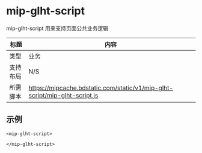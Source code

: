 ﻿# mip-glht-script

mip-glht-script 用来支持页面公共业务逻辑

标题|内容
----|----
类型|业务
支持布局|N/S
所需脚本|https://mipcache.bdstatic.com/static/v1/mip-glht-script/mip-glht-script.js

## 示例

```
<mip-glht-script>

</mip-glht-script>
```